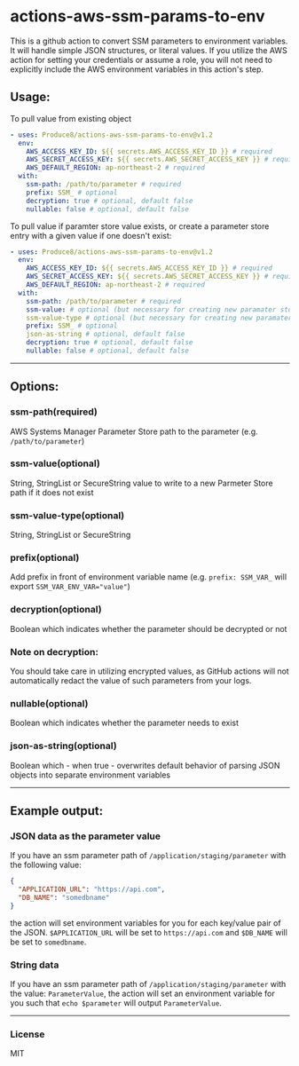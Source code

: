 # actions-aws-ssm-params-to-env

This is a github action to convert SSM parameters to environment variables. It will handle
simple JSON structures, or literal values. If you utilize the AWS action for setting
your credentials or assume a role, you will not need to explicitly include the AWS environment
variables in this action's step.

## Usage:
To pull value from existing object

```yaml
- uses: Produce8/actions-aws-ssm-params-to-env@v1.2
  env:
    AWS_ACCESS_KEY_ID: ${{ secrets.AWS_ACCESS_KEY_ID }} # required
    AWS_SECRET_ACCESS_KEY: ${{ secrets.AWS_SECRET_ACCESS_KEY }} # required
    AWS_DEFAULT_REGION: ap-northeast-2 # required
  with:
    ssm-path: /path/to/parameter # required
    prefix: SSM_ # optional
    decryption: true # optional, default false
    nullable: false # optional, default false
```

To pull value if paramter store value exists, or create a parameter store entry with a given value if one doesn't exist:

```yaml
- uses: Produce8/actions-aws-ssm-params-to-env@v1.2
  env:
    AWS_ACCESS_KEY_ID: ${{ secrets.AWS_ACCESS_KEY_ID }} # required
    AWS_SECRET_ACCESS_KEY: ${{ secrets.AWS_SECRET_ACCESS_KEY }} # required
    AWS_DEFAULT_REGION: ap-northeast-2 # required
  with:
    ssm-path: /path/to/parameter # required
    ssm-value: # optional (but necessary for creating new paramater store value)
    ssm-value-type # optional (but necessary for creating new paramater store value)
    prefix: SSM_ # optional
    json-as-string # optional, default false
    decryption: true # optional, default false
    nullable: false # optional, default false
```

---

## Options:

### ssm-path(required)

AWS Systems Manager Parameter Store path to the parameter
(e.g. `/path/to/parameter`)

### ssm-value(optional)

String, StringList or SecureString value to write to a new Parmeter Store path if it does not exist

### ssm-value-type(optional)

String, StringList or SecureString

### prefix(optional)

Add prefix in front of environment variable name
(e.g. `prefix: SSM_VAR_` will export `SSM_VAR_ENV_VAR="value"`)

### decryption(optional)

Boolean which indicates whether the parameter should be decrypted or not

### **Note on decryption:**

You should take care in utilizing encrypted values, as GitHub actions will not automatically redact
the value of such parameters from your logs.

### nullable(optional)

Boolean which indicates whether the parameter needs to exist

### json-as-string(optional)

Boolean which - when true - overwrites default behavior of parsing JSON objects into separate environment variables

---

## Example output:

### JSON data as the parameter value

If you have an ssm parameter path of `/application/staging/parameter` with the following value:

```JSON
{
  "APPLICATION_URL": "https://api.com",
  "DB_NAME": "somedbname"
}
```

the action will set environment variables for you for each key/value pair of the JSON.
`$APPLICATION_URL` will be set to `https://api.com` and
`$DB_NAME` will be set to `somedbname`.

### String data

If you have an ssm parameter path of `/application/staging/parameter` with the value:
`ParameterValue`, the action will set an environment variable for you such that `echo $parameter`
will output `ParameterValue`.

---

### License

MIT

